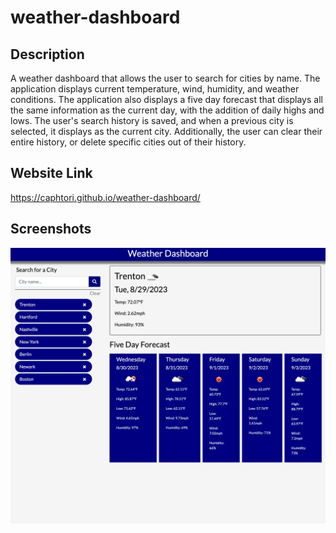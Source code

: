 # weather-dashboard

## Description

A weather dashboard that allows the user to search for cities by name.  The application displays current temperature, wind, humidity, and weather conditions.  The application also displays a five day forecast that displays all the same information as the current day, with the addition of daily highs and lows.  The user's search history is saved, and when a previous city is selected, it displays as the current city.  Additionally, the user can clear their entire history, or delete specific cities out of their history.

## Website Link

https://caphtori.github.io/weather-dashboard/

## Screenshots

![Image](./assets/images/screenshot.png)